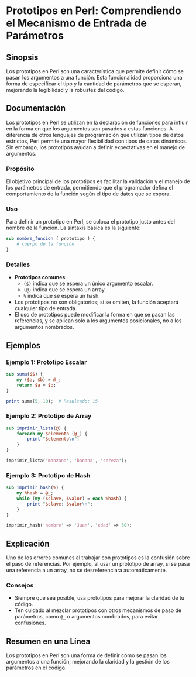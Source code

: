 <!--
Meta Description: # Prototipos en Perl: Comprendiendo el Mecanismo de Entrada de Parámetros ## Sinopsis Los prototipos en Perl son una característica que permite defini...
Meta Keywords: los, prototipos, que, perl, una
-->

# Prototipos en Perl: Comprendiendo el Mecanismo de Entrada de Parámetros

## Sinopsis
Los prototipos en Perl son una característica que permite definir cómo se pasan los argumentos a una función. Esta funcionalidad proporciona una forma de especificar el tipo y la cantidad de parámetros que se esperan, mejorando la legibilidad y la robustez del código.

## Documentación
Los prototipos en Perl se utilizan en la declaración de funciones para influir en la forma en que los argumentos son pasados a estas funciones. A diferencia de otros lenguajes de programación que utilizan tipos de datos estrictos, Perl permite una mayor flexibilidad con tipos de datos dinámicos. Sin embargo, los prototipos ayudan a definir expectativas en el manejo de argumentos.

### Propósito
El objetivo principal de los prototipos es facilitar la validación y el manejo de los parámetros de entrada, permitiendo que el programador defina el comportamiento de la función según el tipo de datos que se espera.

### Uso
Para definir un prototipo en Perl, se coloca el prototipo justo antes del nombre de la función. La sintaxis básica es la siguiente:

```perl
sub nombre_funcion ( prototipo ) {
    # cuerpo de la función
}
```

### Detalles
- **Prototipos comunes**:
  - `($)` indica que se espera un único argumento escalar.
  - `(@)` indica que se espera un array.
  - `%` indica que se espera un hash.
- Los prototipos no son obligatorios; si se omiten, la función aceptará cualquier tipo de entrada.
- El uso de prototipos puede modificar la forma en que se pasan las referencias, y se aplican solo a los argumentos posicionales, no a los argumentos nombrados.

## Ejemplos
### Ejemplo 1: Prototipo Escalar
```perl
sub suma($$) {
    my ($a, $b) = @_;
    return $a + $b;
}

print suma(5, 10);  # Resultado: 15
```

### Ejemplo 2: Prototipo de Array
```perl
sub imprimir_lista(@) {
    foreach my $elemento (@_) {
        print "$elemento\n";
    }
}

imprimir_lista('manzana', 'banana', 'cereza');
```

### Ejemplo 3: Prototipo de Hash
```perl
sub imprimir_hash(%) {
    my %hash = @_;
    while (my ($clave, $valor) = each %hash) {
        print "$clave: $valor\n";
    }
}

imprimir_hash('nombre' => 'Juan', 'edad' => 30);
```

## Explicación
Uno de los errores comunes al trabajar con prototipos es la confusión sobre el paso de referencias. Por ejemplo, al usar un prototipo de array, si se pasa una referencia a un array, no se desreferenciará automáticamente.

### Consejos
- Siempre que sea posible, usa prototipos para mejorar la claridad de tu código.
- Ten cuidado al mezclar prototipos con otros mecanismos de paso de parámetros, como `@_` o argumentos nombrados, para evitar confusiones.

## Resumen en una Línea
Los prototipos en Perl son una forma de definir cómo se pasan los argumentos a una función, mejorando la claridad y la gestión de los parámetros en el código.